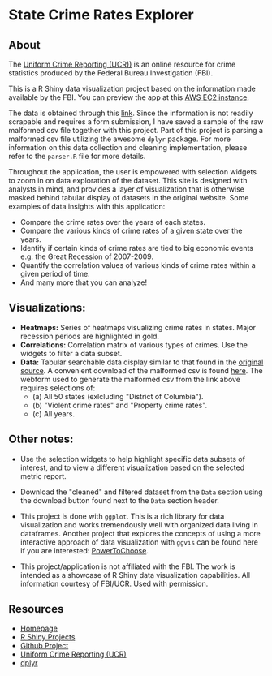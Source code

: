 # State Crime Rates Explorer

## About
The [Uniform Crime Reporting (UCR))](http://www.fbi.gov/about-us/cjis/ucr/) is an online resource for crime statistics produced by the Federal Bureau Investigation (FBI).

This is a R Shiny data visualization project based on the information made available by the FBI.  You can preview the app at this [AWS EC2 instance](http://ec2-54-183-164-175.us-west-1.compute.amazonaws.com:3838/StateCrimeRates/).

The data is obtained through this [link](http://www.ucrdatatool.gov/Search/Crime/State/StatebyState.cfm).  Since the information is not readily scrapable and requires a form submission, I have saved a sample of the raw malformed csv file together with this project.  Part of this project is parsing a malformed csv file utilizing the awesome `dplyr` package.  For more information on this data collection and cleaning implementation, please refer to the `parser.R` file for more details.

Throughout the application, the user is empowered with selection widgets to zoom in on data exploration of the dataset.  This site is designed with analysts in mind, and provides a layer of visualization that is otherwise masked behind tabular display of datasets in the original website.  Some examples of data insights with this application:
    
- Compare the crime rates over the years of each states.
- Compare the various kinds of crime rates of a given state over the years.
- Identify if certain kinds of crime rates are tied to big economic events e.g. the Great Recession of 2007-2009.
- Quantify the correlation values of various kinds of crime rates within a given period of time.
- And many more that you can analyze!



## Visualizations:
- **Heatmaps:** Series of heatmaps visualizing crime rates in states. Major recession periods are highlighted in gold.
- **Correlations:** Correlation matrix of various types of crimes. Use the widgets to filter a data subset.
- **Data:** Tabular searchable data display similar to that found in the [original source](http://www.ucrdatatool.gov/Search/Crime/State/StatebyState.cfm).  A convenient download of the malformed csv is found [here](data.csv).  The webform used to generate the malformed csv from the link above requires selections of:
    - (a) All 50 states (exlcluding "District of Columbia").
    - (b) "Violent crime rates" and "Property crime rates".
    - (c) All years.


## Other notes:
- Use the selection widgets to help highlight specific data subsets of interest, and to view a different visualization based on the selected metric report.

- Download the "cleaned" and filtered dataset from the `Data` section using the download button found next to the `Data` section header.

- This project is done with `ggplot`.  This is a rich library for data visualization and works tremendously well with organized data living in dataframes.  Another project that explores the concepts of using a more interactive approach of data visualization with `ggvis` can be found here if you are interested: [PowerToChoose](http://ec2-54-183-164-175.us-west-1.compute.amazonaws.com:3838/PowerToChoose/).

- This project/application is not affiliated with the FBI.  The work is intended as a showcase of R Shiny data visualization capabilities.  All information courtesy of FBI/UCR. Used with permission.



## Resources
- [Homepage](https://chrisrzhou.github.io/)
- [R Shiny Projects](http://ec2-54-183-164-175.us-west-1.compute.amazonaws.com:3838/)
- [Github Project](https://github.com/chrisrzhou/RShiny-StateCrimeRates)
- [Uniform Crime Reporting (UCR)](http://www.ucrdatatool.gov/Search/Crime/State/StatebyState.cfm)
- [dplyr](http://cran.rstudio.com/web/packages/dplyr/vignettes/introduction.html)